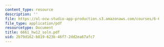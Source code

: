 ```yaml
---
content_type: resource
description: ''
file: https://ol-ocw-studio-app-production.s3.amazonaws.com/courses/6-661-receivers-antennas-and-signals-spring-2003/2b79d162b819623b46f72dd2ea67afc7_6661_hw12_soln.pdf
file_type: application/pdf
resourcetype: Document
title: 6661_hw12_soln.pdf
uid: 2b79d162-b819-623b-46f7-2dd2ea67afc7
---
```


